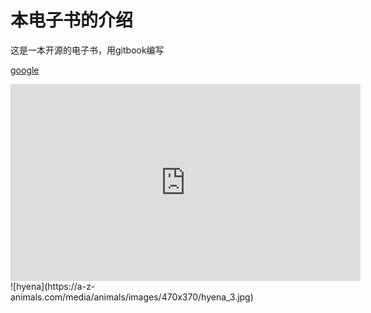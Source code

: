# 本电子书的介绍

这是一本开源的电子书，用gitbook编写

[google](https://www.google.com/)

<iframe width="560" height="315" src="https://www.youtube.com/embed/Aks2h6vCVFw" frameborder="0" allow="accelerometer; autoplay; encrypted-media; gyroscope; picture-in-picture" allowfullscreen></iframe>
![hyena](https://a-z-animals.com/media/animals/images/470x370/hyena_3.jpg)
